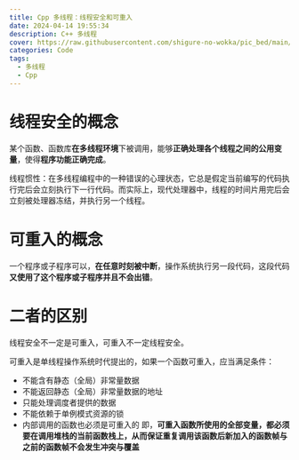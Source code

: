 ```yaml
---
title: Cpp 多线程：线程安全和可重入
date: 2024-04-14 19:55:34
description: C++ 多线程
cover: https://raw.githubusercontent.com/shigure-no-wokka/pic_bed/main/imgs/family_code.jpg
categories: Code
tags:
  - 多线程
  - Cpp
---
```


# 线程安全的概念

某个函数、函数库**在多线程环境**下被调用，能够**正确处理各个线程之间的公用变量**，使得**程序功能正确完成**。

线程惯性：在多线程编程中的一种错误的心理状态，它总是假定当前编写的代码执行完后会立刻执行下一行代码。而实际上，现代处理器中，线程的时间片用完后会立刻被处理器冻结，并执行另一个线程。

# 可重入的概念

一个程序或子程序可以，**在任意时刻被中断**，操作系统执行另一段代码，这段代码**又使用了这个程序或子程序并且不会出错**。

# 二者的区别

线程安全不一定是可重入，可重入不一定线程安全。

可重入是单线程操作系统时代提出的，如果一个函数可重入，应当满足条件：
- 不能含有静态（全局）非常量数据
- 不能返回静态（全局）非常量数据的地址
- 只能处理调度者提供的数据
- 不能依赖于单例模式资源的锁
- 内部调用的函数也必须是可重入的
即，**可重入函数所使用的全部变量，都必须要在调用堆栈的当前函数栈上，从而保证重复调用该函数后新加入的函数帧与之前的函数帧不会发生冲突与覆盖**




